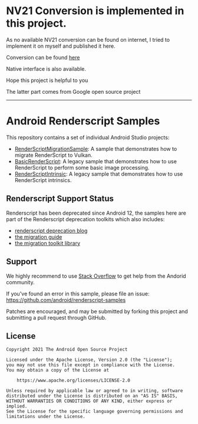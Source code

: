 # NV21 Conversion is implemented in this project. 

As no available NV21 conversion can be found on internet, I tried to implement it on myself and published it here.

Conversion can be found [here](./RenderScriptMigrationSample/app/src/main/cpp/NV21Converter.cpp)

Native interface is also available.

Hope this project is helpful to you

The latter part comes from Google open source project

---



# Android Renderscript Samples

This repository contains a set of individual Android Studio projects:
- [RenderScriptMigrationSample](./RenderScriptMigrationSample): A sample that demonstrates how to migrate RenderScript to Vulkan.
- [BasicRenderScript](./BasicRenderScript): A legacy sample that demonstrates how to use RenderScript to perform some basic image processing.
- [RenderScriptIntrinsic](./RenderScriptIntrinsic): A legacy sample that demonstrates how to use RenderScript intrinsics.

## Renderscript Support Status

Renderscript has been deprecated since Android 12, the samples here are part of the Renderscript deprecation toolkits which also includes:
- [renderscript deprecation blog](https://android-developers.googleblog.com/2021/04/android-gpu-compute-going-forward.html)
- [the migration guide](https://developer.android.com/guide/topics/renderscript/migrate)
- [the migration toolkit library](https://github.com/android/renderscript-intrinsics-replacement-toolkit)


## Support

We highly recommend to use [Stack Overflow](http://stackoverflow.com/questions/tagged/android) to get help from the Andorid community.

If you've found an error in this sample, please file an issue:
https://github.com/android/renderscript-samples

Patches are encouraged, and may be submitted by forking this project and
submitting a pull request through GitHub.

## License

```
Copyright 2021 The Android Open Source Project

Licensed under the Apache License, Version 2.0 (the "License");
you may not use this file except in compliance with the License.
You may obtain a copy of the License at

    https://www.apache.org/licenses/LICENSE-2.0

Unless required by applicable law or agreed to in writing, software
distributed under the License is distributed on an "AS IS" BASIS,
WITHOUT WARRANTIES OR CONDITIONS OF ANY KIND, either express or implied.
See the License for the specific language governing permissions and
limitations under the License.
```
